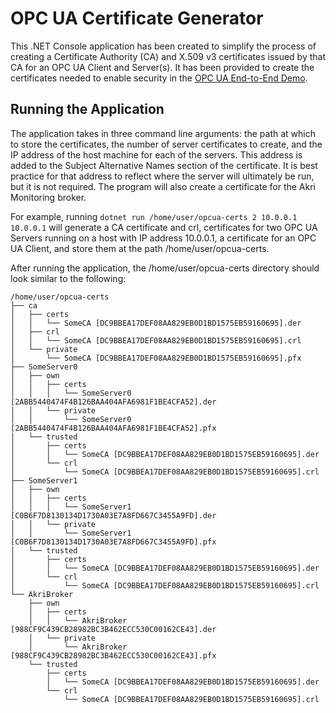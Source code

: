 # OPC UA Certificate Generator
This .NET Console application has been created to simplify the process of creating a Certificate Authority (CA) and X.509 v3 certificates issued by that CA for an OPC UA Client and Server(s). It has been provided to create the certificates needed to enable security in the [OPC UA End-to-End Demo](../../docs/opcua-demo.md#creating-x.509-v3-certificates). 
## Running the Application
The application takes in three command line arguments: the path at which to store the certificates, the number of server certificates to create, and the IP address of the host machine for each of the servers. This address is added to the Subject Alternative Names section of the certificate. It is best practice
for that address to reflect where the server will ultimately be run, but it is not required. The program will also create a certificate for the Akri Monitoring broker. 

For example, running `dotnet run /home/user/opcua-certs 2 10.0.0.1 10.0.0.1` will generate a CA certificate and crl, certificates for two OPC UA Servers running on a host with IP address 10.0.0.1, a certificate for an OPC UA Client, and store them at the path /home/user/opcua-certs.

After running the application, the /home/user/opcua-certs directory should look similar to the following:
```
/home/user/opcua-certs
├── ca
│   ├── certs
│   │   └── SomeCA [DC9BBEA17DEF08AA829EB0D1BD1575EB59160695].der
│   ├── crl
│   │   └── SomeCA [DC9BBEA17DEF08AA829EB0D1BD1575EB59160695].crl
│   └── private
│       └── SomeCA [DC9BBEA17DEF08AA829EB0D1BD1575EB59160695].pfx
├── SomeServer0
│   ├── own
│   │   ├── certs
│   │   │   └── SomeServer0 [2ABB5440474F4B126BAA404AFA6981F1BE4CFA52].der
│   │   └── private
│   │       └── SomeServer0 [2ABB5440474F4B126BAA404AFA6981F1BE4CFA52].pfx
│   └── trusted
│       ├── certs
│       │   └── SomeCA [DC9BBEA17DEF08AA829EB0D1BD1575EB59160695].der
│       └── crl
│           └── SomeCA [DC9BBEA17DEF08AA829EB0D1BD1575EB59160695].crl
├── SomeServer1
│   ├── own
│   │   ├── certs
│   │   │   └── SomeServer1 [C0B6F7D8130134D1730A03E7A8FD667C3455A9FD].der
│   │   └── private
│   │       └── SomeServer1 [C0B6F7D8130134D1730A03E7A8FD667C3455A9FD].pfx
│   └── trusted
│       ├── certs
│       │   └── SomeCA [DC9BBEA17DEF08AA829EB0D1BD1575EB59160695].der
│       └── crl
│           └── SomeCA [DC9BBEA17DEF08AA829EB0D1BD1575EB59160695].crl
└── AkriBroker
    ├── own
    │   ├── certs
    │   │   └── AkriBroker [988CF9C439CB28982BC3B462ECC530C00162CE43].der
    │   └── private
    │       └── AkriBroker [988CF9C439CB28982BC3B462ECC530C00162CE43].pfx
    └── trusted
        ├── certs
        │   └── SomeCA [DC9BBEA17DEF08AA829EB0D1BD1575EB59160695].der
        └── crl
            └── SomeCA [DC9BBEA17DEF08AA829EB0D1BD1575EB59160695].crl
```